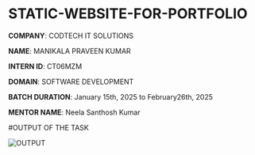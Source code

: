 # STATIC-WEBSITE-FOR-PORTFOLIO

**COMPANY**: CODTECH IT SOLUTIONS

**NAME**: MANIKALA PRAVEEN KUMAR

**INTERN ID**: CT06MZM

**DOMAIN**: SOFTWARE DEVELOPMENT

**BATCH DURATION**: January 15th, 2025 to February26th, 2025

**MENTOR NAME**: Neela Santhosh Kumar  

#OUTPUT OF THE TASK 

![OUTPUT](https://github.com/user-attachments/assets/ac8968b7-c41c-4b1e-9a3f-ae8f38834682)
